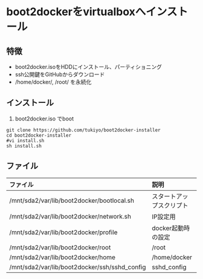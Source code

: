 # boot2dockerをvirtualboxへインストール

## 特徴

* boot2docker.isoをHDDにインストール、パーティショニング
* ssh公開鍵をGitHubからダウンロード
* /home/docker/, /root/ を永続化


## インストール

1. boot2docker.iso でboot

```
git clone https://github.com/tukiyo/boot2docker-installer
cd boot2docker-installer
#vi install.sh
sh install.sh
```

## ファイル

|ファイル|説明|
|:--|:--|
| /mnt/sda2/var/lib/boot2docker/bootlocal.sh | スタートアップスクリプト |
| /mnt/sda2/var/lib/boot2docker/network.sh | IP設定用 |
| /mnt/sda2/var/lib/boot2docker/profile | docker起動時の設定 |
| /mnt/sda2/var/lib/boot2docker/root | /root |
| /mnt/sda2/var/lib/boot2docker/home | /home/docker |
| /mnt/sda2/var/lib/boot2docker/ssh/sshd_config | sshd_config |
